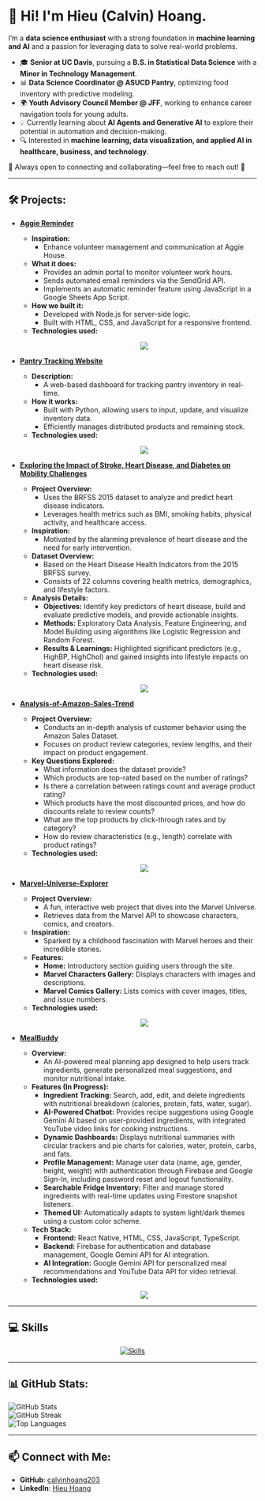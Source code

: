 # 👋 Hi! I'm Hieu (Calvin) Hoang.

I’m a **data science enthusiast** with a strong foundation in **machine learning and AI** and a passion for leveraging data to solve real-world problems.  

- 🎓 **Senior at UC Davis**, pursuing a **B.S. in Statistical Data Science** with a **Minor in Technology Management**.  
- 📊 **Data Science Coordinator @ ASUCD Pantry**, optimizing food inventory with predictive modeling.  
- 🌍 **Youth Advisory Council Member @ JFF**, working to enhance career navigation tools for young adults.  
- 💡 Currently learning about **AI Agents and Generative AI** to explore their potential in automation and decision-making.  
- 🔍 Interested in **machine learning, data visualization, and applied AI in healthcare, business, and technology**.  

🌟 Always open to connecting and collaborating—feel free to reach out! 🚀  

---

## 🛠 Projects:

- **[Aggie Reminder](https://github.com/calvinhoang203/Aggie-Reminder)**
  - **Inspiration:**
    - Enhance volunteer management and communication at Aggie House.
  - **What it does:**
    - Provides an admin portal to monitor volunteer work hours.
    - Sends automated email reminders via the SendGrid API.
    - Implements an automatic reminder feature using JavaScript in a Google Sheets App Script.
  - **How we built it:**
    - Developed with Node.js for server-side logic.
    - Built with HTML, CSS, and JavaScript for a responsive frontend.
  - **Technologies used:**  
    <p align="center">
      <a href="https://skillicons.dev">
        <img src="https://skillicons.dev/icons?i=vscode,nodejs,html,css,javascript" style="margin: 0 15px;"/>
      </a>
    </p>

- **[Pantry Tracking Website]([https://github.com/lJulietl/Pantry-Tracking-Website](https://pantry-tracking-website-7zzcmgcztslfzoswphhjgd.streamlit.app/))**
  - **Description:**
    - A web-based dashboard for tracking pantry inventory in real-time.
  - **How it works:**
    - Built with Python, allowing users to input, update, and visualize inventory data.
    - Efficiently manages distributed products and remaining stock.
  - **Technologies used:**  
    <p align="center">
      <a href="https://skillicons.dev">
        <img src="https://skillicons.dev/icons?i=vscode,python,css" style="margin: 0 15px;" />
      </a>
    </p>

- **[Exploring the Impact of Stroke, Heart Disease, and Diabetes on Mobility Challenges](https://github.com/calvinhoang203/Exploring-the-Impact-of-Stroke-Heart-Disease-and-Diabetes-on-Mobility-Challenges)**
  - **Project Overview:**
    - Uses the BRFSS 2015 dataset to analyze and predict heart disease indicators.
    - Leverages health metrics such as BMI, smoking habits, physical activity, and healthcare access.
  - **Inspiration:**
    - Motivated by the alarming prevalence of heart disease and the need for early intervention.
  - **Dataset Overview:**
    - Based on the Heart Disease Health Indicators from the 2015 BRFSS survey.
    - Consists of 22 columns covering health metrics, demographics, and lifestyle factors.
  - **Analysis Details:**
    - **Objectives:** Identify key predictors of heart disease, build and evaluate predictive models, and provide actionable insights.
    - **Methods:** Exploratory Data Analysis, Feature Engineering, and Model Building using algorithms like Logistic Regression and Random Forest.
    - **Results & Learnings:** Highlighted significant predictors (e.g., HighBP, HighChol) and gained insights into lifestyle impacts on heart disease risk.
  - **Technologies used:**  
    <p align="center">
      <a href="https://skillicons.dev">
        <img src="https://skillicons.dev/icons?i=anaconda,python,sklearn" style="margin: 0 15px;"/>
      </a>
    </p>

- **[Analysis-of-Amazon-Sales-Trend](https://github.com/calvinhoang203/Analysis-of-Amazon-Sales-Trend)**
  - **Project Overview:**
    - Conducts an in-depth analysis of customer behavior using the Amazon Sales Dataset.
    - Focuses on product review categories, review lengths, and their impact on product engagement.
  - **Key Questions Explored:**
    - What information does the dataset provide?
    - Which products are top-rated based on the number of ratings?
    - Is there a correlation between ratings count and average product rating?
    - Which products have the most discounted prices, and how do discounts relate to review counts?
    - What are the top products by click-through rates and by category?
    - How do review characteristics (e.g., length) correlate with product ratings?
  - **Technologies used:**  
    <p align="center">
      <a href="https://skillicons.dev">
        <img src="https://skillicons.dev/icons?i=anaconda,python" style="margin: 0 15px;"/>
      </a>
    </p>

- **[Marvel-Universe-Explorer](https://github.com/calvinhoang203/Marvel-Universe-Explorer)**
  - **Project Overview:**
    - A fun, interactive web project that dives into the Marvel Universe.
    - Retrieves data from the Marvel API to showcase characters, comics, and creators.
  - **Inspiration:**
    - Sparked by a childhood fascination with Marvel heroes and their incredible stories.
  - **Features:**
    - **Home:** Introductory section guiding users through the site.
    - **Marvel Characters Gallery:** Displays characters with images and descriptions.
    - **Marvel Comics Gallery:** Lists comics with cover images, titles, and issue numbers.
  - **Technologies used:**  
    <p align="center">
      <a href="https://skillicons.dev">
        <img src="https://skillicons.dev/icons?i=vscode,html,css,javascript" style="margin: 0 15px;"/>
      </a>
    </p>

- **[MealBuddy](https://github.com/calvinhoang203/MealBuddy)**
  - **Overview:**
    - An AI-powered meal planning app designed to help users track ingredients, generate personalized meal suggestions, and monitor nutritional intake.
  - **Features (In Progress):**
    - **Ingredient Tracking:** Search, add, edit, and delete ingredients with nutritional breakdown (calories, protein, fats, water, sugar).
    - **AI-Powered Chatbot:** Provides recipe suggestions using Google Gemini AI based on user-provided ingredients, with integrated YouTube video links for cooking instructions.
    - **Dynamic Dashboards:** Displays nutritional summaries with circular trackers and pie charts for calories, water, protein, carbs, and fats.
    - **Profile Management:** Manage user data (name, age, gender, height, weight) with authentication through Firebase and Google Sign-In, including password reset and logout functionality.
    - **Searchable Fridge Inventory:** Filter and manage stored ingredients with real-time updates using Firestore snapshot listeners.
    - **Themed UI:** Automatically adapts to system light/dark themes using a custom color scheme.
  - **Tech Stack:**
    - **Frontend:** React Native, HTML, CSS, JavaScript, TypeScript.
    - **Backend:** Firebase for authentication and database management, Google Gemini API for AI integration.
    - **AI Integration:** Google Gemini API for personalized meal recommendations and YouTube Data API for video retrieval.
  - **Technologies used:**  
    <p align="center">
      <a href="https://skillicons.dev">
        <img src="https://skillicons.dev/icons?i=vscode,react,firebase,html,css,javascript,typescript" style="margin: 0 15px;"/>
      </a>
    </p>

---

## 💻 Skills

<p align="center">
  <a href="https://skillicons.dev">
    <img src="https://skillicons.dev/icons?i=anaconda,gitlab,vscode,firebase,react,typescript,python,sklearn,javascript,nodejs,html,css,git,github" style="margin: 0 15px;" alt="Skills" />
  </a>
</p>

---

## 📊 GitHub Stats:
![GitHub Stats](https://github-readme-stats.vercel.app/api?username=calvinhoang203&show_icons=true&theme=dark)  
![GitHub Streak](https://github-readme-streak-stats.herokuapp.com/?user=calvinhoang203&theme=dark)  
![Top Languages](https://github-readme-stats.vercel.app/api/top-langs/?username=calvinhoang203&layout=compact&theme=dark) 

---

## 📫 Connect with Me:
- **GitHub**: [calvinhoang203](https://github.com/calvinhoang203)
- **LinkedIn**: [Hieu Hoang](https://linkedin.com/in/yourname)
